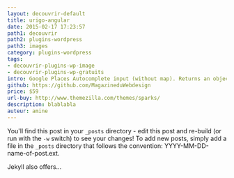 ```yaml
---
layout: decouvrir-default
title: urigo-angular
date: 2015-02-17 17:23:57
path1: decouvrir
path2: plugins-wordpress
path3: images
category: plugins-wordpress
tags:
- decouvrir-plugins-wp-image
- decouvrir-plugins-wp-gratuits
intro: Google Places Autocomplete input (without map). Returns an object with formatted address components
github: https://github.com/MagazineduWebdesign
price: $59
url-buy: http://www.themezilla.com/themes/sparks/
description: blablabla
auteur: amine
---
```


You'll find this post in your `_posts` directory - edit this post and re-build (or run with the `-w` switch) to see your changes!
To add new posts, simply add a file in the `_posts` directory that follows the convention: YYYY-MM-DD-name-of-post.ext.

Jekyll also offers...
